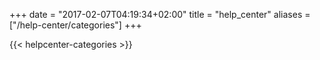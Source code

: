 +++
date = "2017-02-07T04:19:34+02:00"
title = "help_center"
aliases = ["/help-center/categories"]
+++

{{< helpcenter-categories >}}
